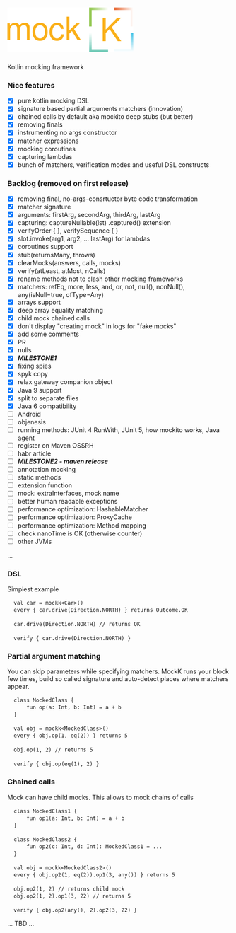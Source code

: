 ![mockk](doc/logo.png)
======================
Kotlin mocking framework

### Nice features

 - [x] pure kotlin mocking DSL
 - [x] signature based partial arguments matchers (innovation)
 - [x] chained calls by default aka mockito deep stubs (but better)
 - [x] removing finals
 - [x] instrumenting no args constructor
 - [x] matcher expressions
 - [x] mocking coroutines
 - [x] capturing lambdas
 - [x] bunch of matchers, verification modes and useful DSL constructs

### Backlog (removed on first release)

- [x] removing final, no-args-consrtuctor byte code transformation
- [x] matcher signature
- [x] arguments: firstArg, secondArg, thirdArg, lastArg
- [x] capturing: captureNullable(lst) .captured() extension
- [x] verifyOrder { }, verifySequence { }
- [x] slot.invoke(arg1, arg2, ... lastArg) for lambdas
- [x] coroutines support
- [x] stub(returnsMany, throws)
- [x] clearMocks(answers, calls, mocks)
- [x] verify(atLeast, atMost, nCalls)
- [x] rename methods not to clash other mocking frameworks
- [x] matchers: refEq, more, less, and, or, not, null(), nonNull(), any(isNull=true, ofType=Any)
- [x] arrays support
- [x] deep array equality matching
- [x] child mock chained calls
- [x] don't display "creating mock" in logs for "fake mocks"
- [x] add some comments
- [x] PR
- [x] nulls
- [x] ***MILESTONE1***
- [x] fixing spies
- [x] spyk copy
- [x] relax gateway companion object
- [x] Java 9 support
- [x] split to separate files
- [x] Java 6 compatibility
- [ ] Android
- [ ] objenesis
- [ ] running methods: JUnit 4 RunWith, JUnit 5, how mockito works, Java agent
- [ ] register on Maven OSSRH
- [ ] habr article
- [ ] ***MILESTONE2 - maven release***
- [ ] annotation mocking
- [ ] static methods
- [ ] extension function
- [ ] mock: extraInterfaces, mock name
- [ ] better human readable exceptions
- [ ] performance optimization: HashableMatcher
- [ ] performance optimization: ProxyCache
- [ ] performance optimization: Method mapping
- [ ] check nanoTime is OK (otherwise counter)
- [ ] other JVMs

...

### DSL

  Simplest example

  ```
    val car = mockk<Car>()
    every { car.drive(Direction.NORTH) } returns Outcome.OK

    car.drive(Direction.NORTH) // returns OK

    verify { car.drive(Direction.NORTH) }
  ```

### Partial argument matching

You can skip parameters while specifying matchers.
MockK runs your block few times, build so called signature and
auto-detect places where matchers appear.

  ```
    class MockedClass {
        fun op(a: Int, b: Int) = a + b
    }

    val obj = mockk<MockedClass>()
    every { obj.op(1, eq(2)) } returns 5

    obj.op(1, 2) // returns 5

    verify { obj.op(eq(1), 2) }

  ```

### Chained calls

Mock can have child mocks. This allows to mock chains of calls

  ```
    class MockedClass1 {
        fun op1(a: Int, b: Int) = a + b
    }

    class MockedClass2 {
        fun op2(c: Int, d: Int): MockedClass1 = ...
    }

    val obj = mockk<MockedClass2>()
    every { obj.op2(1, eq(2)).op1(3, any()) } returns 5

    obj.op2(1, 2) // returns child mock
    obj.op2(1, 2).op1(3, 22) // returns 5

    verify { obj.op2(any(), 2).op2(3, 22) }

  ```

... TBD ...
